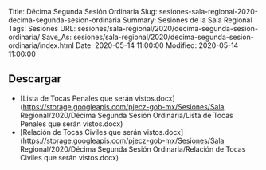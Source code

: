 Title: Décima Segunda Sesión Ordinaria
Slug: sesiones-sala-regional-2020-decima-segunda-sesion-ordinaria
Summary: Sesiones de la Sala Regional
Tags: Sesiones
URL: sesiones/sala-regional/2020/decima-segunda-sesion-ordinaria/
Save_As: sesiones/sala-regional/2020/decima-segunda-sesion-ordinaria/index.html
Date: 2020-05-14 11:00:00
Modified: 2020-05-14 11:00:00


 



## Descargar


* [Lista de Tocas Penales que serán vistos.docx](https://storage.googleapis.com/pjecz-gob-mx/Sesiones/Sala Regional/2020/Décima Segunda Sesión Ordinaria/Lista de Tocas Penales que serán vistos.docx)
* [Relación de Tocas Civiles que serán vistos.docx](https://storage.googleapis.com/pjecz-gob-mx/Sesiones/Sala Regional/2020/Décima Segunda Sesión Ordinaria/Relación de Tocas Civiles que serán vistos.docx)



